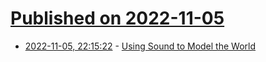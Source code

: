 # [Published on 2022-11-05](index.md)

* [2022-11-05, 22:15:22](https://news.ycombinator.com/item?id=33486474) - [Using Sound to Model the World](https://news.mit.edu/2022/sound-model-ai-1101)
